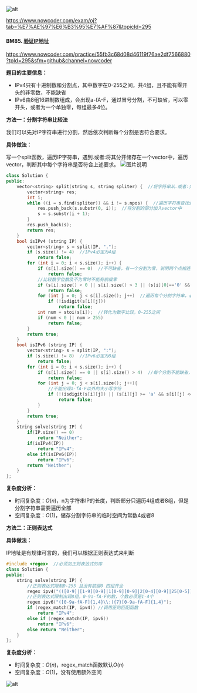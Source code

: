 ![alt](https://uploadfiles.nowcoder.com/bm/top101-head.jpg)

https://www.nowcoder.com/exam/oj?tab=%E7%AE%97%E6%B3%95%E7%AF%87&topicId=295

#### BM85. [验证IP地址](https://www.nowcoder.com/practice/55fb3c68d08d46119f76ae2df7566880?tpId=295&sfm=github&channel=nowcoder)

https://www.nowcoder.com/practice/55fb3c68d08d46119f76ae2df7566880?tpId=295&sfm=github&channel=nowcoder


**题目的主要信息：**

- IPv4只有十进制数和分割点，其中数字在0-255之间，共4组，且不能有零开头的非零数，不能缺省
- IPv6由8组16进制数组成，会出现a-fA-F，通过冒号分割，不可缺省，可以零开头，或者为一个单独零，每组最多4位。

**方法一：分割字符串比较法**

我们可以先对IP字符串进行分割，然后依次判断每个分割是否符合要求。

**具体做法：**

写一个split函数，遍历IP字符串，遇到.或者:将其分开储存在一个vector中，遍历vector，判断其中每个字符串是否符合上述要求。
![图片说明](https://uploadfiles.nowcoder.com/images/20210721/397721558_1626858977926/738B9E9B9C66144EE1BF52477AB94768 "图片标题") 
```c++
class Solution {
public:
    vector<string> split(string s, string spliter) {  //将字符串从.或者:分割开
        vector<string> res;
        int i;
        while ((i = s.find(spliter)) && i != s.npos) {  //遍历字符串查找spliter
            res.push_back(s.substr(0, i));  //将分割的部分加入vector中
            s = s.substr(i + 1);
        }
        res.push_back(s);
        return res;
    }
    bool isIPv4 (string IP) {
        vector<string> s = split(IP, ".");  
        if (s.size() != 4)  //IPv4必定为4组
            return false;
        for (int i = 0; i < s.size(); i++) {
            if (s[i].size() == 0)  //不可缺省，有一个分割为零，说明两个点相连
                return false;
            //比较数字位数及不为零时不能有前缀零
            if (s[i].size() < 0 || s[i].size() > 3 || (s[i][0]=='0' && s[i].size() != 1))  
                return false;
            for (int j = 0; j < s[i].size(); j++)  //遍历每个分割字符串，必须为数字
                if (!isdigit(s[i][j])) 
                    return false;
            int num = stoi(s[i]);  //转化为数字比较，0-255之间
            if (num < 0 || num > 255) 
                return false;
        }    
        return true;
    }
    bool isIPv6 (string IP) {
        vector<string> s = split(IP, ":");
        if (s.size() != 8)  //IPv6必定为8组
            return false;
        for (int i = 0; i < s.size(); i++) { 
            if (s[i].size() == 0 || s[i].size() > 4)  //每个分割不能缺省，不能超过4位
                return false; 
            for (int j = 0; j < s[i].size(); j++){
                //不能出现a-fA-F以外的大小写字符
                if (!(isdigit(s[i][j]) || (s[i][j] >= 'a' && s[i][j] <= 'f') || (s[i][j] >= 'A' && s[i][j] <= 'F')))
                    return false;
            }
        }
        return true;
    }
    string solve(string IP) {
        if(IP.size() == 0)
            return "Neither";
        if(isIPv4(IP))
            return "IPv4";
        else if(isIPv6(IP))
            return "IPv6";
        return "Neither";
    }
};
```

**复杂度分析：**
- 时间复杂度：$O(n)$，n为字符串IP的长度，判断部分只遍历4组或者8组，但是分割字符串需要遍历全部
- 空间复杂度：$O(1)$，储存分割字符串的临时空间为常数4或者8


**方法二：正则表达式**

**具体做法：**

IP地址是有规律可言的，我们可以根据正则表达式来判断
```c++
#include <regex>  //必须加正则表达式的库
class Solution {
public:
    string solve(string IP) {
        //正则表达式限制0-255 且没有前缀0 四组齐全
        regex ipv4("(([0-9]|[1-9][0-9]|1[0-9][0-9]|2[0-4][0-9]|25[0-5])\\.){3}([0-9]|[1-9][0-9]|1[0-9][0-9]|2[0-4][0-9]|25[0-5])");
        //正则表达式限制出现8组，0-9a-fA-F的数，个数必须是1-4个
        regex ipv6("([0-9a-fA-F]{1,4}\\:){7}[0-9a-fA-F]{1,4}");
        if (regex_match(IP, ipv4)) //调用正则匹配函数
            return "IPv4";
        else if (regex_match(IP, ipv6)) 
            return "IPv6";
        else return "Neither";
    }
};
```

**复杂度分析：**
- 时间复杂度：$O(n)$，regex_match函数默认$O(n)$
- 空间复杂度：$O(1)$，没有使用额外空间

![alt](https://uploadfiles.nowcoder.com/bm/top101-tail.jpg)